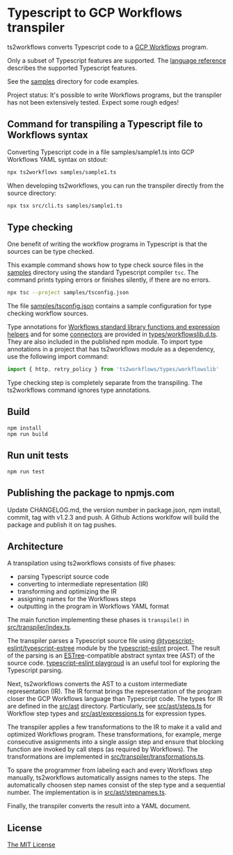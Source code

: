 # Typescript to GCP Workflows transpiler

ts2workflows converts Typescript code to a [GCP Workflows](https://cloud.google.com/workflows/docs/apis) program.

Only a subset of Typescript features are supported. The [language reference](language_reference.md) describes the supported Typescript features.

See the [samples](samples) directory for code examples.

Project status: It's possible to write Workflows programs, but the transpiler has not been extensively tested. Expect some rough edges!

## Command for transpiling a Typescript file to Workflows syntax

Converting Typescript code in a file samples/sample1.ts into GCP Workflows YAML syntax on stdout:

```sh
npx ts2workflows samples/sample1.ts
```

When developing ts2workflows, you can run the transpiler directly from the source directory:

```sh
npx tsx src/cli.ts samples/sample1.ts
```

## Type checking

One benefit of writing the workflow programs in Typescript is that the sources can be type checked.

This example command shows how to type check source files in the [samples](samples) directory using the standard Typescript compiler `tsc`. The command prints typing errors or finishes silently, if there are no errors.

```sh
npx tsc --project samples/tsconfig.json
```

The file [samples/tsconfig.json](samples/tsconfig.json) contains a sample configuration for type checking workflow sources.

Type annotations for [Workflows standard library functions and expression helpers](https://cloud.google.com/workflows/docs/reference/stdlib/overview) and for some [connectors](https://cloud.google.com/workflows/docs/reference/googleapis) are provided in [types/workflowslib.d.ts](types/workflowslib.d.ts). They are also included in the published npm module. To import type annotations in a project that has ts2workflows module as a dependency, use the following import command:

```javascript
import { http, retry_policy } from 'ts2workflows/types/workflowslib'
```

Type checking step is completely separate from the transpiling. The ts2workflows command ignores type annotations.

## Build

```
npm install
npm run build
```

## Run unit tests

```
npm run test
```

## Publishing the package to npmjs.com

Update CHANGELOG.md, the version number in package.json, npm install, commit, tag with v1.2.3 and push. A Github Actions worklfow will build the package and publish it on tag pushes.

## Architecture

A transpilation using ts2workflows consists of five phases:

- parsing Typescript source code
- converting to intermediate representation (IR)
- transforming and optimizing the IR
- assigning names for the Workflows steps
- outputting in the program in Workflows YAML format

The main function implementing these phases is `transpile()` in [src/transpiler/index.ts](src/transpiler/index.ts).

The transpiler parses a Typescript source file using [@typescript-eslint/typescript-estree](https://www.npmjs.com/package/@typescript-eslint/typescript-estree) module by the [typescript-eslint](https://typescript-eslint.io/) project. The result of the parsing is an [ESTree](https://github.com/estree/estree/blob/master/README.md)-compatible abstract syntax tree (AST) of the source code. [typescript-eslint playgroud](https://typescript-eslint.io/play/) is an useful tool for exploring the Typescript parsing.

Next, ts2workflows converts the AST to a custom intermediate representation (IR). The IR format brings the representation of the program closer the GCP Workflows language than Typescript code. The types for IR are defined in the [src/ast](src/ast) directory. Particularly, see [src/ast/steps.ts](src/ast/steps.ts) for Workflow step types and [src/ast/expressions.ts](src/ast/expressions.ts) for expression types.

The transpiler applies a few transformations to the IR to make it a valid and optimized Workflows program. These transformations, for example, merge consecutive assignments into a single assign step and ensure that blocking function are invoked by call steps (as required by Workflows). The transformations are implemented in [src/transpiler/transformations.ts](src/transpiler/transformations.ts).

To spare the programmer from labeling each and every Workflows step manually, ts2workflows automatically assigns names to the steps. The automatically choosen step names consist of the step type and a sequential number. The implementation is in [src/ast/stepnames.ts](src/ast/stepnames.ts).

Finally, the transpiler converts the result into a YAML document.

## License

[The MIT License](LICENSE)
